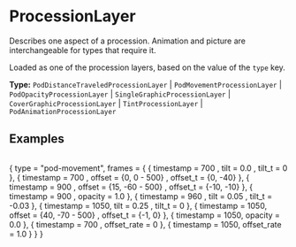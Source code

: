 # ProcessionLayer

Describes one aspect of a procession. Animation and picture are interchangeable for types that require it.

Loaded as one of the procession layers, based on the value of the `type` key.

**Type:** `PodDistanceTraveledProcessionLayer` | `PodMovementProcessionLayer` | `PodOpacityProcessionLayer` | `SingleGraphicProcessionLayer` | `CoverGraphicProcessionLayer` | `TintProcessionLayer` | `PodAnimationProcessionLayer`

## Examples

```
```
{
  type = "pod-movement",
  frames =
  {
    { timestamp = 700 , tilt = 0.0               , tilt_t = 0 },
    { timestamp = 700 , offset = {0, 0 - 500}    , offset_t = {0, -40} },
    { timestamp = 900 , offset = {15, -60 - 500} , offset_t = {-10, -10} },
    { timestamp = 900 , opacity = 1.0 },
    { timestamp = 960 , tilt = 0.05              , tilt_t = -0.03 },
    { timestamp = 1050, tilt = 0.25              , tilt_t = 0 },
    { timestamp = 1050, offset = {40, -70 - 500} , offset_t = {-1, 0} },
    { timestamp = 1050, opacity = 0.0 },
    { timestamp = 700 , offset_rate = 0 },
    { timestamp = 1050, offset_rate = 1.0 }
  }
}
```
```

